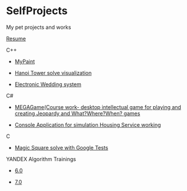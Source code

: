 # SelfProjects
My pet projects and works

[Resume](https://github.com/Mikalai-Khalamau/Programming/blob/main/Mikalai_Khalamau_-_Backend_Development_School.pdf)


C++

- [MyPaint](https://github.com/Mikalai-Khalamau/BAAP2/tree/master/%D0%9B%D0%B0%D0%B1%D0%BE%D1%80%D0%B0%D1%82%D0%BE%D1%80%D0%BD%D0%B0%D1%8F%E2%84%961/Task_2)

- [Hanoi Tower solve visualization](https://github.com/Mikalai-Khalamau/BAAP2/tree/master/%D0%9B%D0%B0%D0%B1%D0%BE%D1%80%D0%B0%D1%82%D0%BE%D1%80%D0%BD%D0%B0%D1%8F%20%D1%80%D0%B0%D0%B1%D0%BE%D1%82%D0%B0%20%E2%84%963/Hanoi)

- [Electronic Wedding system](https://github.com/Mikalai-Khalamau/BAAP2/tree/master/%D0%9B%D0%B0%D0%B1%D0%BE%D1%80%D0%B0%D1%82%D0%BE%D1%80%D0%BD%D0%B0%D1%8F%20%D1%80%D0%B0%D0%B1%D0%BE%D1%82%D0%B0%20%E2%84%962/Task_2/ElectronicWedding)

C#

- [MEGAGame(Course work- desktop intellectual game for playing and creating Jeopardy and What?Where?When? games](https://github.com/Mikalai-Khalamau/MEGAGame)

- [Console Application for simulation Housing Service working](https://github.com/Mikalai-Khalamau/Programming/tree/main/%D0%9B%D0%B0%D0%B1%D0%BE%D1%80%D0%B0%D1%82%D0%BE%D1%80%D0%BD%D0%B0%D1%8F%20%D1%80%D0%B0%D0%B1%D0%BE%D1%82%D0%B0%20%E2%84%965/Collections)
 
C

- [Magic Square solve with Google Tests](https://github.com/Mikalai-Khalamau/BAAP/tree/master/%D0%9E%D0%90%D0%B8%D0%9F/LR4/LabWork4_PartC/Task_6)

YANDEX Algorithm Trainings

- [6.0](https://github.com/Mikalai-Khalamau/BAAP/tree/master/%D0%AF%D0%9D%D0%94%D0%95%D0%9A%D0%A1%D0%A2%D0%A0%D0%95%D0%9D%D0%98)

- [7.0](https://github.com/Mikalai-Khalamau/Programming/tree/main/CodeForces%2C%20YANDEX%2C%20Olympiads/YANDEX%20Trainings%207.0)





